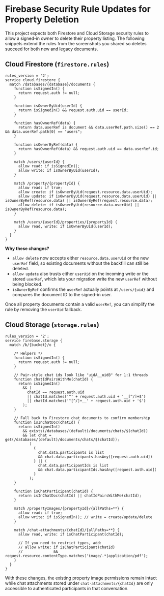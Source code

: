 # Firebase Security Rule Updates for Property Deletion

This project expects both Firestore and Cloud Storage security rules to allow a signed-in owner to delete their property listing. The following snippets extend the rules from the screenshots you shared so deletes succeed for both new and legacy documents.

## Cloud Firestore (`firestore.rules`)

```rules
rules_version = '2';
service cloud.firestore {
  match /databases/{database}/documents {
    function isSignedIn() {
      return request.auth != null;
    }

    function isOwnerByUid(userId) {
      return isSignedIn() && request.auth.uid == userId;
    }

    function hasOwnerRef(data) {
      return data.userRef is document && data.userRef.path.size() == 2 && data.userRef.path[0] == "users";
    }

    function isOwnerByRef(data) {
      return hasOwnerRef(data) && request.auth.uid == data.userRef.id;
    }

    match /users/{userId} {
      allow read: if isSignedIn();
      allow write: if isOwnerByUid(userId);
    }

    match /property/{propertyId} {
      allow read: if true;
      allow create: if isOwnerByUid(request.resource.data.userUid);
      allow update: if isOwnerByUid(request.resource.data.userUid) || isOwnerByRef(resource.data) || isOwnerByRef(request.resource.data);
      allow delete: if isOwnerByUid(resource.data.userUid) || isOwnerByRef(resource.data);
    }

    match /users/{userId}/properties/{propertyId} {
      allow read, write: if isOwnerByUid(userId);
    }
  }
}
```

**Why these changes?**

* `allow delete` now accepts either `resource.data.userUid` or the new `userRef` field, so existing documents without the backfill can still be deleted.
* `allow update` also trusts either `userUid` on the incoming write or the stored `userRef`, which lets your migration write the new `userRef` without being blocked.
* `isOwnerByRef` confirms the `userRef` actually points at `/users/{uid}` and compares the document ID to the signed-in user.

Once all property documents contain a valid `userRef`, you can simplify the rule by removing the `userUid` fallback.

## Cloud Storage (`storage.rules`)

```rules
rules_version = '2';
service firebase.storage {
  match /b/{bucket}/o {

    /* Helpers */
    function isSignedIn() {
      return request.auth != null;
    }

    // Pair-style chat ids look like "uidA__uidB" for 1:1 threads
    function chatIdPairsWithMe(chatId) {
      return isSignedIn()
        && (
          chatId == request.auth.uid
          || chatId.matches('^' + request.auth.uid + '__[^/]+$')
          || chatId.matches('^[^/]+__' + request.auth.uid + '$')
        );
    }

    // Fall back to Firestore chat documents to confirm membership
    function isInChatDoc(chatId) {
      return isSignedIn()
        && exists(/databases/(default)/documents/chats/$(chatId))
        && let chat = get(/databases/(default)/documents/chats/$(chatId));
           (
             (
               chat.data.participants is list
               && chat.data.participants.hasAny([request.auth.uid])
             ) || (
               chat.data.participantIds is list
               && chat.data.participantIds.hasAny([request.auth.uid])
             )
           );
    }

    function isChatParticipant(chatId) {
      return isInChatDoc(chatId) || chatIdPairsWithMe(chatId);
    }

    match /propertyImages/{propertyId}/{allPaths=**} {
      allow read: if true;
      allow write: if isSignedIn(); // write = create/update/delete
    }

    match /chat-attachments/{chatId}/{allPaths=**} {
      allow read, write: if isChatParticipant(chatId);

      // If you need to restrict types, add:
      // allow write: if isChatParticipant(chatId)
      //              && request.resource.contentType.matches('image/.*|application/pdf');
    }
  }
}
```

With these changes, the existing property image permissions remain intact while chat attachments stored under `chat-attachments/{chatId}` are only accessible to authenticated participants in that conversation.
